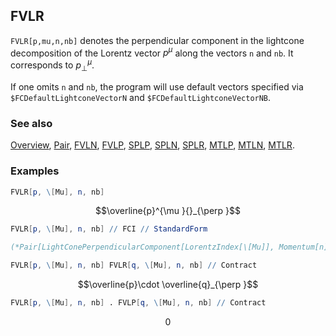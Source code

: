 ## FVLR

`FVLR[p,mu,n,nb]` denotes the perpendicular component in the lightcone decomposition of the Lorentz vector $p^{\mu }$  along the vectors `n` and `nb`. It corresponds to $p^{\mu }_{\perp}$.

If one omits `n` and `nb`, the program will use default vectors specified via `$FCDefaultLightconeVectorN` and `$FCDefaultLightconeVectorNB`.

### See also

[Overview](Extra/FeynCalc.md), [Pair](Pair.md), [FVLN](FVLN.md), [FVLP](FVLP.md), [SPLP](SPLP.md), [SPLN](SPLN.md), [SPLR](SPLR.md), [MTLP](MTLP.md), [MTLN](MTLN.md), [MTLR](MTLR.md).

### Examples

```mathematica
FVLR[p, \[Mu], n, nb]
```

$$\overline{p}^{\mu }{}_{\perp }$$

```mathematica
FVLR[p, \[Mu], n, nb] // FCI // StandardForm

(*Pair[LightConePerpendicularComponent[LorentzIndex[\[Mu]], Momentum[n],Momentum[nb]], LightConePerpendicularComponent[Momentum[p], Momentum[n], Momentum[nb]]]*)
```

```mathematica
FVLR[p, \[Mu], n, nb] FVLR[q, \[Mu], n, nb] // Contract
```

$$\overline{p}\cdot \overline{q}_{\perp }$$

```mathematica
FVLR[p, \[Mu], n, nb] . FVLP[q, \[Mu], n, nb] // Contract
```

$$0$$